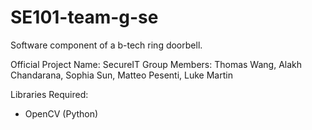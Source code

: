 # SE101-team-g-se
Software component of a b-tech ring doorbell.

Official Project Name: SecureIT
Group Members: Thomas Wang, Alakh Chandarana, Sophia Sun, Matteo Pesenti, Luke Martin

Libraries Required:
  * OpenCV (Python)
